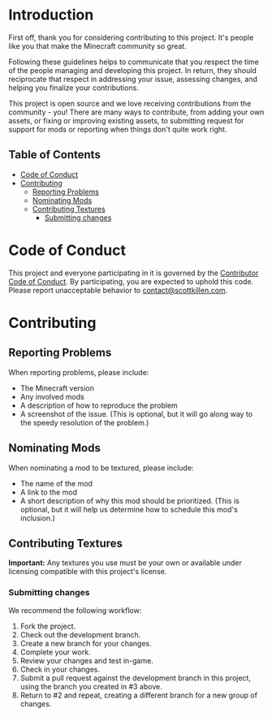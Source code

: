 <!-- omit in toc -->
# Introduction

First off, thank you for considering contributing to this project. It's
people like you that make the Minecraft community so great.

Following these guidelines helps to communicate that you respect the time of the
people managing and developing this project. In return, they should reciprocate
that respect in addressing your issue, assessing changes, and helping you
finalize your contributions.

This project is open source and we love receiving contributions from the
community - you! There are many ways to contribute, from adding your own
assets, or fixing or improving existing assets, to submitting request for
support for mods or reporting when things don't quite work right.

<!-- omit in toc -->
## Table of Contents

- [Code of Conduct](#code-of-conduct)
- [Contributing](#contributing)
  - [Reporting Problems](#reporting-problems)
  - [Nominating Mods](#nominating-mods)
  - [Contributing Textures](#contributing-textures)
    - [Submitting changes](#submitting-changes)

# Code of Conduct

This project and everyone participating in it is governed by the
[Contributor Code of Conduct][code-of-conduct-url]. By participating,
you are expected to uphold this code. Please report unacceptable behavior to
[contact@scottkillen.com](mailto:contact@scottkillen.com).

# Contributing

## Reporting Problems

When reporting problems, please include:

- The Minecraft version
- Any involved mods
- A description of how to reproduce the problem
- A screenshot of the issue. (This is optional, but it will go along way to the
  speedy resolution of the problem.)

## Nominating Mods

When nominating a mod to be textured, please include:

- The name of the mod
- A link to the mod
- A short description of why this mod should be prioritized. (This is optional,
  but it will help us determine how to schedule this mod's inclusion.)

## Contributing Textures

**Important:** Any textures you use must be your own or available under
licensing compatible with this project's license.

### Submitting changes

We recommend the following workflow:

1. Fork the project.
2. Check out the development branch.
3. Create a new branch for your changes.
4. Complete your work.
5. Review your changes and test in-game.
6. Check in your changes.
7. Submit a pull request against the development branch in this project,
   using the branch you created in #3 above.
8. Return to #2 and repeat, creating a different branch for a new group of
    changes.

[code-of-conduct-url]: <https://github.com/scottkillen-boilerplate/Resource-Pack-Template/blob/master/CODE_OF_CONDUCT.md>
